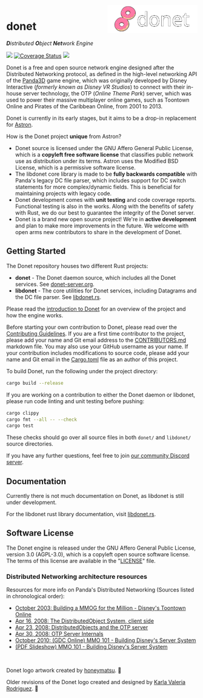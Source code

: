 <img src="logo/donet_banner.png" align="right" width="47%"/>

# donet

_**D**istributed **O**bject **Net**work Engine_

![](https://img.shields.io/github/actions/workflow/status/donet-server/donet/build.yml?logo=github&label=Build)
[![Coverage Status](https://codecov.io/gh/donet-server/donet/branch/master/graph/badge.svg)](https://codecov.io/gh/donet-server/donet)
[![](https://img.shields.io/discord/1066973060357443644?color=blue&label=Discord&logo=discord&logoColor=white)](https://discord.gg/T6jGjEutfy)

Donet is a free and open source network engine designed after the Distributed Networking protocol, 
as defined in the high-level networking API of the [Panda3D](https://panda3d.org) game engine,
which was originally developed by Disney Interactive (*formerly known as Disney VR Studios*) to connect 
with their in-house server technology, the OTP (*Online Theme Park*) server, which was used to power 
their massive multiplayer online games, such as Toontown Online and Pirates of the Caribbean Online, 
from 2001 to 2013.

Donet is currently in its early stages, but it aims to be a drop-in replacement for [Astron](https://github.com/astron/astron).

How is the Donet project **unique** from Astron?

- Donet source is licensed under the GNU Affero General Public License, which is a **copyleft free software license** that
classifies public network use as distribution under its terms. Astron uses the Modified BSD License, which is a permissive
software license.
- The libdonet core library is made to be **fully backwards compatible** with Panda's legacy DC file parser, which includes
support for DC switch statements for more complex/dynamic fields. This is beneficial for maintaining projects with legacy code.
- Donet development comes with **unit testing** and code coverage reports. Functional testing is also in the works. Along with
the benefits of safety with Rust, we do our best to guarantee the integrity of the Donet server.
- Donet is a brand new open source project! We're in **active development** and plan to make more improvements in the future.
We welcome with open arms new contributors to share in the development of Donet.

## Getting Started
The Donet repository houses two different Rust projects:
- **donet** - The Donet daemon source, which includes all the Donet services. See [donet-server.org](https://www.donet-server.org).
- **libdonet** - The core utilities for Donet services, including Datagrams and the DC file parser. See [libdonet.rs](https://libdonet.rs).

Please read the [introduction to Donet](./docs/01-Introduction.md) for an overview of the project 
and how the engine works.

Before starting your own contribution to Donet, please read over the [Contributing Guidelines](./CONTRIBUTING.md). If you are a first
time contributor to the project, please add your name and Git email address to the [CONTRIBUTORS.md](./CONTRIBUTORS.md) markdown file.
You may also use your GitHub username as your name. If your contribution includes modifications to source code, please add your
name and Git email in the [Cargo.toml](./Cargo.toml) file as an author of this project.

To build Donet, run the following under the project directory:
```sh
cargo build --release
```

If you are working on a contribution to either the Donet daemon or libdonet, please run code linting and unit testing before pushing:
```sh
cargo clippy
cargo fmt --all -- --check
cargo test
```
These checks should go over all source files in both `donet/` and `libdonet/` source directories.

If you have any further questions, feel free to join [our community Discord server](https://discord.gg/T6jGjEutfy).

## Documentation
Currently there is not much documentation on Donet, as libdonet is still under development.

For the libdonet rust library documentation, visit [libdonet.rs](https://libdonet.rs).

## Software License
The Donet engine is released under the GNU Affero General Public License, version 3.0 (AGPL-3.0), which 
is a copyleft open source software license. The terms of this license are available in the 
"[LICENSE](./LICENSE)" file.

### Distributed Networking architecture resources

Resources for more info on Panda's Distributed Networking (Sources listed in chronological order):

- [October 2003: Building a MMOG for the Million - Disney's Toontown Online](https://dl.acm.org/doi/10.1145/950566.950589)
- [Apr 16, 2008: The DistributedObject System, client side](https://www.youtube.com/watch?v=JsgCFVpXQtQ)
- [Apr 23, 2008: DistributedObjects and the OTP server](https://www.youtube.com/watch?v=r_ZP9SInPcs)
- [Apr 30, 2008: OTP Server Internals](https://www.youtube.com/watch?v=SzybRdxjYoA)
- [October 2010: (GDC Online) MMO 101 - Building Disney's Server System](https://www.gdcvault.com/play/1013776/MMO-101-Building-Disney-s)
- [(PDF Slideshow) MMO 101 - Building Disney's Server System](https://ubm-twvideo01.s3.amazonaws.com/o1/vault/gdconline10/slides/11516-MMO_101_Building_Disneys_Sever.pdf)

<br>

Donet logo artwork created by [honeymatsu](https://honeymatsu.carrd.co/). 🍩

Older revisions of the Donet logo created and designed by [Karla Valeria Rodriguez](https://github.com/karla-valeria). 🍩
